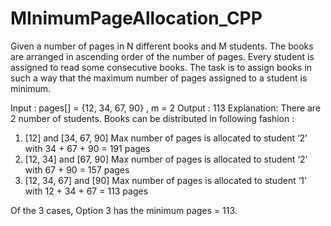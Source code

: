 # MInimumPageAllocation_CPP

Given a number of pages in N different books and M students. The books are arranged in ascending order of the number of pages. 
Every student is assigned to read some consecutive books. The task is to assign books in such a way that the maximum number of pages assigned 
to a student is minimum. 

Input : pages[] = {12, 34, 67, 90} , m = 2
Output : 113
Explanation: There are 2 number of students. Books can be distributed in following fashion : 
1) [12] and [34, 67, 90]
Max number of pages is allocated to student ‘2’ with 34 + 67 + 90 = 191 pages
2) [12, 34] and [67, 90] Max number of pages is allocated to student ‘2’ with 67 + 90 = 157 pages 
3) [12, 34, 67] and [90] Max number of pages is allocated to student ‘1’ with 12 + 34 + 67 = 113 pages

Of the 3 cases, Option 3 has the minimum pages = 113.
